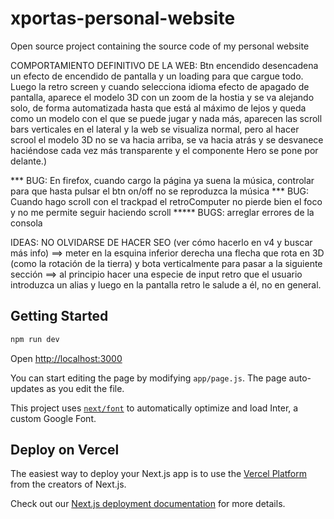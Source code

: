 # xportas-personal-website
Open source project containing the source code of my personal website




COMPORTAMIENTO DEFINITIVO DE LA WEB:
Btn encendido desencadena un efecto de encendido de pantalla y un loading para que cargue todo. Luego la retro screen y cuando selecciona idioma
efecto de apagado de pantalla, aparece el modelo 3D con un zoom de la hostia y se va alejando solo, de forma automatizada hasta que está al máximo de lejos y queda como un modelo con el que se puede jugar y nada más, aparecen las scroll bars verticales en el lateral y la web se visualiza normal, pero al hacer scrool el modelo 3D no se va hacia arriba, se va hacia atrás y se desvanece haciéndose cada vez más transparente y el componente Hero se pone por delante.)



*** BUG: En firefox, cuando cargo la página ya suena la música, controlar para que hasta pulsar el btn on/off no se reproduzca la música
*** BUG: Cuando hago scroll con el trackpad el retroComputer no pierde bien el foco y no me permite seguir haciendo scroll
***** BUGS: arreglar errores de la consola




IDEAS:
NO OLVIDARSE DE HACER SEO (ver cómo hacerlo en v4 y buscar más info)
==> meter en la esquina inferior derecha una flecha que rota en 3D (como la rotación de la tierra) y bota verticalmente para pasar a la siguiente sección
==> al principio hacer una especie de input retro que el usuario introduzca un alias y luego en la pantalla retro le salude a él, no en general.




































## Getting Started

```bash
npm run dev

```
Open [http://localhost:3000](http://localhost:3000)

You can start editing the page by modifying `app/page.js`. The page auto-updates as you edit the file.

This project uses [`next/font`](https://nextjs.org/docs/basic-features/font-optimization) to automatically optimize and load Inter, a custom Google Font.

## Deploy on Vercel

The easiest way to deploy your Next.js app is to use the [Vercel Platform](https://vercel.com/new?utm_medium=default-template&filter=next.js&utm_source=create-next-app&utm_campaign=create-next-app-readme) from the creators of Next.js.

Check out our [Next.js deployment documentation](https://nextjs.org/docs/deployment) for more details.
